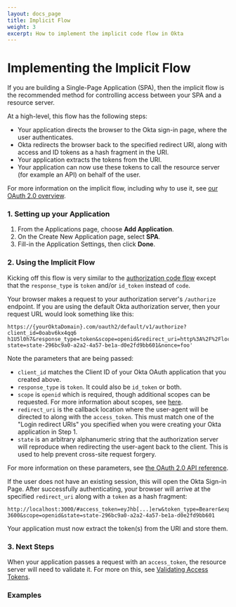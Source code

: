 ```yaml
---
layout: docs_page
title: Implicit Flow
weight: 3
excerpt: How to implement the implicit code flow in Okta
---
```


# Implementing the Implicit Flow

If you are building a Single-Page Application (SPA), then the implicit flow is the recommended method for controlling access between your SPA and a resource server. 

At a high-level, this flow has the following steps:

- Your application directs the browser to the Okta sign-in page, where the user authenticates.
- Okta redirects the browser back to the specified redirect URI, along with access and ID tokens as a hash fragment in the URI.
- Your application extracts the tokens from the URI.
- Your application can now use these tokens to call the resource server (for example an API) on behalf of the user.

For more information on the implicit flow, including why to use it, see [our OAuth 2.0 overview](/authentication-guide/auth-overview/#implicit-flow).

### 1. Setting up your Application

1. From the Applications page, choose **Add Application**.
2. On the Create New Application page, select **SPA**.
3. Fill-in the Application Settings, then click **Done**.

### 2. Using the Implicit Flow

Kicking off this flow is very similar to the [authorization code flow](/authentication-guide/implementing-authentication/auth-code.html) except that the `response_type` is `token` and/or `id_token` instead of `code`.

Your browser makes a request to your authorization server's `/authorize` endpoint. If you are using the default Okta authorization server, then your request URL would look something like this:

```
https://{yourOktaDomain}.com/oauth2/default/v1/authorize?client_id=0oabv6kx4qq6
h1U5l0h7&response_type=token&scope=openid&redirect_uri=http%3A%2F%2Flocalhost&
state=state-296bc9a0-a2a2-4a57-be1a-d0e2fd9bb601&nonce=foo'
```

Note the parameters that are being passed:

- `client_id` matches the Client ID of your Okta OAuth application that you created above.
- `response_type` is `token`. It could also be `id_token` or both. 
- `scope` is `openid` which is required, though additional scopes can be requested. For more information about scopes, see [here](/standards/OIDC/index.html#scopes).
- `redirect_uri` is the callback location where the user-agent will be directed to along with the `access_token`. This must match one of the "Login redirect URIs" you specified when you were creating your Okta application in Step 1.
- `state` is an arbitrary alphanumeric string that the authorization server will reproduce when redirecting the user-agent back to the client. This is used to help prevent cross-site request forgery.

For more information on these parameters, see [the OAuth 2.0 API reference](https://developer.okta.com/docs/api/resources/oauth2.html#obtain-an-authorization-grant-from-a-user).

If the user does not have an existing session, this will open the Okta Sign-in Page. After successfully authenticating, your browser will arrive at the specified `redirect_uri` along with a `token` as a hash fragment:

```
http://localhost:3000/#access_token=eyJhb[...]erw&token_type=Bearer&expires_in=
3600&scope=openid&state=state-296bc9a0-a2a2-4a57-be1a-d0e2fd9bb601
```

Your application must now extract the token(s) from the URI and store them.

### 3. Next Steps

When your application passes a request with an `access_token`, the resource server will need to validate it. For more on this, see [Validating Access Tokens](/authentication-guide/tokens/validating-access-tokens).

### Examples
